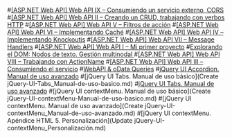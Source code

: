 ﻿#[[ASP.NET Web API] Web API IX – Consumiendo un servicio externo, CORS](Consumiendo-un-servicio-externo.md)
#[[ASP.NET Web API] Web API II – Creando un CRUD, trabajando con verbos HTTP](Creando-un-CRUD.md)
#[[ASP.NET Web API] Web API V – Filtros de acción](Filtros-de-accion.md)
#[[ASP.NET Web API] Web API VI – Implementando Caché](Implementando-Cache.md)
#[[ASP.NET Web API] Web API IV – Implementando Knockoutjs](Implementando-Knockoutjs.md)
#[[ASP.NET Web API] Web API VII – Message Handlers](Message-Handlers.md)
#[[ASP.NET Web API] Web API I – Mi primer proyecto](Mi-primer-proyecto.md)
#[Explorando el DOM: Nodos de texto. Gestión multinodal ](Nodos-de-texto_Gestión-multinodal.md)
#[[ASP.NET Web API] Web API VIII – Trabajando con ActionName](Trabajando-con-ActionName.md)
#[[ASP.NET Web API] Web API III – Consumiendo el servicio](Web-API-III_Consumiendo-el-servicio.md)
#[WebAPI & oData Queries](WebAPI-oData-Queries.md)
#[jQuery UI Accordion. Manual de uso avanzado](jQuery-UI-Accordion_Manual-de-uso-avanzado.md)
#[jQuery UI Tabs. Manual de uso básico](Create jQuery-UI-Tabs_Manual-de-uso-basico.md)
#[jQuery UI Tabs. Manual de uso avanzado](jQuery-UI-Tabs_Manual-de-uso-avanzado.md)
#[jQuery UI contextMenu. Manual de uso básico](Create jQuery-UI-contextMenu-Manual-de-uso-basico.md)
#[jQuery UI contextMenu. Manual de uso avanzado](Create jQuery-UI-contextMenu_Manual-de-uso-avanzado.md)
#[jQuery UI contextMenu. Apéndice HTML 5. Personalización](Update jQuery-UI-contextMenu_Personalización.md)
